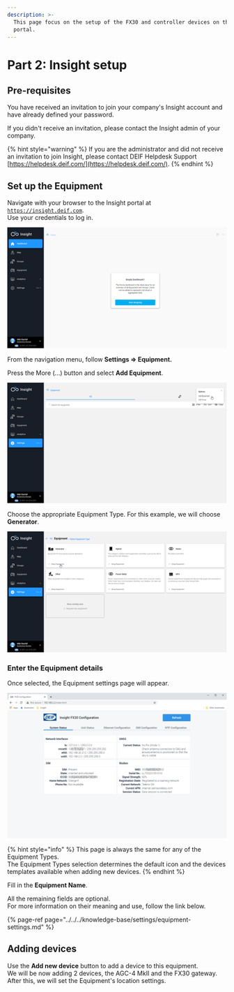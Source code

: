 ```yaml
---
description: >-
  This page focus on the setup of the FX30 and controller devices on the Insight
  portal.
---
```


# Part 2: Insight setup

## Pre-requisites

You have received an invitation to join your company's Insight account and have already defined your password.

If you didn't receive an invitation, please contact the Insight admin of your company.

{% hint style="warning" %}
If you are the administrator and did not receive an invitation to join Insight, please contact DEIF Helpdesk Support  [https://helpdesk.deif.com/](https://helpdesk.deif.com/).
{% endhint %}

## Set up the Equipment

Navigate with your browser to the Insight portal at [`https://insight.deif.com`](https://insight.deif.com).   
Use your credentials to log in.

![When first logging in, Insight will feel very empty. Don&apos;t worry, we&apos;ll change that!](../../../.gitbook/assets/image%20%2817%29.png)

From the navigation menu, follow **Settings =&gt; Equipment.** 

Press the More \(...\) button and select **Add Equipment**.

![Equipment and Groups \(of Equipment\) are managed in this page](../../../.gitbook/assets/image%20%2816%29.png)

Choose the appropriate Equipment Type. For this example, we will choose **Generator**.

![There are a variety of Equipment Types available for selection.](../../../.gitbook/assets/image%20%2815%29.png)

### Enter the Equipment details

Once selected, the Equipment settings page will appear. 

![Creating a new Equipment](../../../.gitbook/assets/image%20%2818%29.png)

{% hint style="info" %}
This page is always the same for any of the Equipment Types.  
The Equipment Types selection determines the default icon and the devices templates available when adding new devices.
{% endhint %}

Fill in the **Equipment Name**.

All the remaining fields are optional.  
For more information on their meaning and use, follow the link below.

{% page-ref page="../../../knowledge-base/settings/equipment-settings.md" %}

## Adding devices

Use the **Add new device** button to add a device to this equipment.   
We will be now adding 2 devices,  the AGC-4 MkII and the FX30 gateway.   
After this, we will set the Equipment's location settings.

